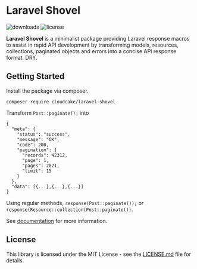 # Laravel Shovel

![downloads](https://img.shields.io/packagist/dt/cloudcake/laravel-shovel.svg?style=flat-square)
![license](https://img.shields.io/badge/license-MIT-blue.svg?style=flat-square)

**Laravel Shovel** is a minimalist package providing Laravel response macros to assist in rapid API development by transforming models, resources, collections, paginated objects and errors into a concise API response format. DRY.

## Getting Started

Install the package via composer.

    composer require cloudcake/laravel-shovel
    
Transform `Post::paginate();` into 
```
{
  "meta": {
    "status": "success",
    "message": "OK",
    "code": 200,
    "pagination": {
      "records": 42312,
      "page": 1,
      "pages": 2821,
      "limit": 15
    }
  },
  "data": [{...},{...},{...}]
}
```
Using regular methods, `response(Post::paginate());` or `response(Resource::collection(Post::paginate())`. 

See [documentation](https://cloudcake.github.io/laravel-shovel/#/) for more information.

## License

This library is licensed under the MIT License - see the [LICENSE.md](LICENSE.md) file for details.
